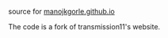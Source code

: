 source for [manojkgorle.github.io](https://manojkgorle.github.io/website)

The code is a fork of transmission11's website.
